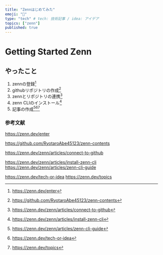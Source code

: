 ```yaml
---
title: "Zennはじめてみた"
emoji: "🤖"
type: "tech" # tech: 技術記事 / idea: アイデア
topics: ["zenn"]
published: true
---
```

# Getting Started Zenn
## やったこと
1. zennの登録[^1]
2. githubリポジトリの作成[^2]
3. zennとリポジトリの連携[^3]
4. zenn CLIのインストール[^4]
5. 記事の作成[^5][^6][^7]

### 参考文献
https://zenn.dev/enter

https://github.com/RyotaroAbe45123/zenn-contents

https://zenn.dev/zenn/articles/connect-to-github

https://zenn.dev/zenn/articles/install-zenn-cli
https://zenn.dev/zenn/articles/zenn-cli-guide

https://zenn.dev/tech-or-idea
https://zenn.dev/topics

[^1]: https://zenn.dev/enter

[^2]: https://github.com/RyotaroAbe45123/zenn-contents

[^3]: https://zenn.dev/zenn/articles/connect-to-github

[^4]: https://zenn.dev/zenn/articles/install-zenn-cli

[^5]: https://zenn.dev/zenn/articles/zenn-cli-guide

[^6]: https://zenn.dev/tech-or-idea

[^7]: https://zenn.dev/topics